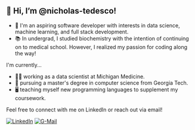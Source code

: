 ## 👋 Hi, I’m @nicholas-tedesco! 

- 🌱 I'm an aspiring software developer with interests in data science, machine learning, and full stack development. 
- 📚 In undergrad, I studied biochemistry with the intention of continuing on to medical school. However, I realized my passion for coding along the way!
  
I'm currently...
- 👨‍💼 working as a data scientist at Michigan Medicine.
- 🏫 pursuing a master's degree in computer science from Georgia Tech.
- 🖥️ teaching myself new programming languages to supplement my coursework.

Feel free to connect with me on LinkedIn or reach out via email!

[![LinkedIn](https://skillicons.dev/icons?i=linkedin&theme=light)](https://www.linkedin.com/in/nicholas-r-tedesco/)
[![G-Mail](https://skillicons.dev/icons?i=gmail&theme=light)](mailto:nicholas.r.tedesco@gmail.com)
